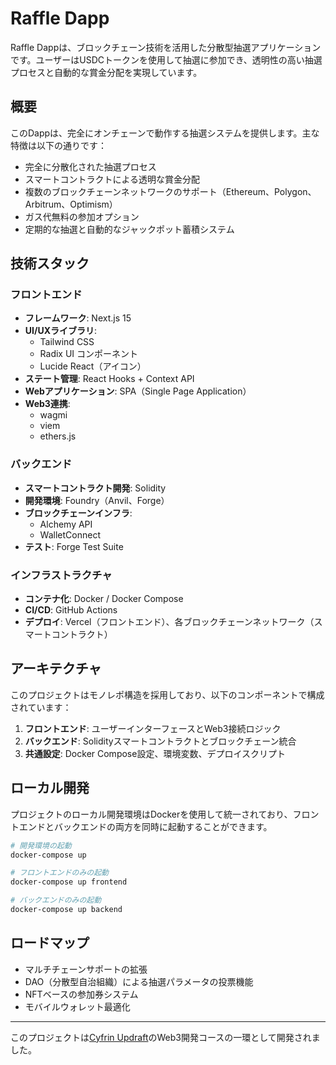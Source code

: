 # Raffle Dapp

Raffle Dappは、ブロックチェーン技術を活用した分散型抽選アプリケーションです。ユーザーはUSDCトークンを使用して抽選に参加でき、透明性の高い抽選プロセスと自動的な賞金分配を実現しています。

## 概要

このDappは、完全にオンチェーンで動作する抽選システムを提供します。主な特徴は以下の通りです：

- 完全に分散化された抽選プロセス
- スマートコントラクトによる透明な賞金分配
- 複数のブロックチェーンネットワークのサポート（Ethereum、Polygon、Arbitrum、Optimism）
- ガス代無料の参加オプション
- 定期的な抽選と自動的なジャックポット蓄積システム

## 技術スタック

### フロントエンド

- **フレームワーク**: Next.js 15
- **UI/UXライブラリ**: 
  - Tailwind CSS
  - Radix UI コンポーネント
  - Lucide React（アイコン）
- **ステート管理**: React Hooks + Context API
- **Webアプリケーション**: SPA（Single Page Application）
- **Web3連携**: 
  - wagmi
  - viem
  - ethers.js

### バックエンド

- **スマートコントラクト開発**: Solidity
- **開発環境**: Foundry（Anvil、Forge）
- **ブロックチェーンインフラ**: 
  - Alchemy API
  - WalletConnect
- **テスト**: Forge Test Suite

### インフラストラクチャ

- **コンテナ化**: Docker / Docker Compose
- **CI/CD**: GitHub Actions
- **デプロイ**: Vercel（フロントエンド）、各ブロックチェーンネットワーク（スマートコントラクト）

## アーキテクチャ

このプロジェクトはモノレポ構造を採用しており、以下のコンポーネントで構成されています：

1. **フロントエンド**: ユーザーインターフェースとWeb3接続ロジック
2. **バックエンド**: Solidityスマートコントラクトとブロックチェーン統合
3. **共通設定**: Docker Compose設定、環境変数、デプロイスクリプト

## ローカル開発

プロジェクトのローカル開発環境はDockerを使用して統一されており、フロントエンドとバックエンドの両方を同時に起動することができます。

```bash
# 開発環境の起動
docker-compose up

# フロントエンドのみの起動
docker-compose up frontend

# バックエンドのみの起動
docker-compose up backend
```

## ロードマップ

- マルチチェーンサポートの拡張
- DAO（分散型自治組織）による抽選パラメータの投票機能
- NFTベースの参加券システム
- モバイルウォレット最適化

---

このプロジェクトは[Cyfrin Updraft](https://updraft.cyfrin.io/)のWeb3開発コースの一環として開発されました。